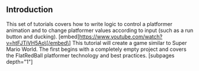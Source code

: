 ## Introduction

This set of tutorials covers how to write logic to control a platformer animation and to change platformer values according to input (such as a run button and ducking). \[embed\]https://www.youtube.com/watch?v=htFJTiVH5Ao\[/embed\] This tutorial will create a game similar to Super Mario World. The first begins with a completely empty project and covers the FlatRedBall platformer technology and best practices. \[subpages depth="1"\]
